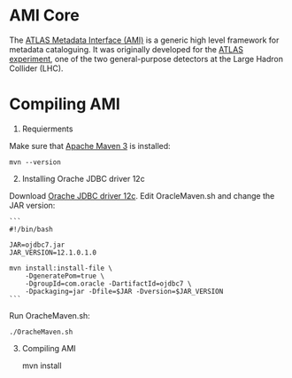 AMI Core
========

The [ATLAS Metadata Interface (AMI)](http://www.cern.ch/ami/) is a generic high level framework for metadata cataloguing. It was originally developed for the [ATLAS experiment](http://atlas.ch/), one of the two general-purpose detectors at the Large Hadron Collider (LHC).

Compiling AMI
=============

1. Requierments

  Make sure that [Apache Maven 3](http://maven.apache.org/) is installed:

	mvn --version

2. Installing Orache JDBC driver 12c

  Download [Orache JDBC driver 12c](http://www.oracle.com/technetwork/database/features/jdbc/index-091264.html). Edit OracleMaven.sh and change the JAR version:

	```
	#!/bin/bash

	JAR=ojdbc7.jar
	JAR_VERSION=12.1.0.1.0

	mvn install:install-file \
		-DgeneratePom=true \
		-DgroupId=com.oracle -DartifactId=ojdbc7 \
		-Dpackaging=jar -Dfile=$JAR -Dversion=$JAR_VERSION
	```

  Run OracheMaven.sh:

	./OracheMaven.sh

3. Compiling AMI

	mvn install
